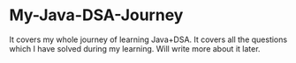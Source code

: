 # My-Java-DSA-Journey
It covers my whole journey of learning Java+DSA.
It covers all the questions which I have solved during my learning.
Will write more about it later.
 
